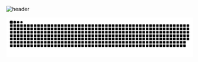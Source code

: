 ![header](https://capsule-render.vercel.app/api?type=rect&height=200&text=Stroke%20Test&fontAlign=70&stroke=00FF00)

![snake gif](https://github.com/Dahye73/Dahye73/blob/output/github-contribution-grid-snake.svg)
